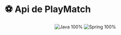 # ⚽ Api de PlayMatch

<div align="center">
  <img src="https://img.shields.io/badge/Java-100%25-orange" alt="Java 100%">
  <img src="https://img.shields.io/badge/Spring boot-100%25-green" alt="Spring 100%">
</div>
